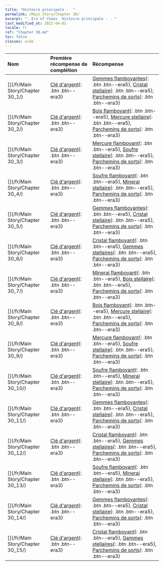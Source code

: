 ```yaml
---
title: "Histoire principale -  "
permalink: /Main Story/Chapter 30/
excerpt: ". Era of Chaos  Histoire principale - . "
last_modified_at: 2021-04-01
locale: fr
ref: "Chapter 30.md"
toc: false
classes: wide
---
```


  | Nom |  Première récompense de complétion | Récompense |
  |:------------|:------------|:------------| 
  | [](/fr/Main Story/Chapter 30_1/) | [Clé d'argent](/fr/Items/con_693/){: .btn .btn--era3} | [Gemmes flamboyantes](/fr/Items/mat_100/){: .btn .btn--era5}, [Cristal stellaire](/fr/Items/mat_94/){: .btn .btn--era5}, [Parchemins de sorts](/fr/Items/con_694/){: .btn .btn--era3} |
  | [](/fr/Main Story/Chapter 30_2/) | [Clé d'argent](/fr/Items/con_693/){: .btn .btn--era3} | [Bois flamboyant](/fr/Items/mat_97/){: .btn .btn--era5}, [Mercure stellaire](/fr/Items/mat_91/){: .btn .btn--era5}, [Parchemins de sorts](/fr/Items/con_694/){: .btn .btn--era3} |
  | [](/fr/Main Story/Chapter 30_3/) | [Clé d'argent](/fr/Items/con_693/){: .btn .btn--era3} | [Mercure flamboyant](/fr/Items/mat_98/){: .btn .btn--era5}, [Soufre stellaire](/fr/Items/mat_92/){: .btn .btn--era5}, [Parchemins de sorts](/fr/Items/con_694/){: .btn .btn--era3} |
  | [](/fr/Main Story/Chapter 30_4/) | [Clé d'argent](/fr/Items/con_693/){: .btn .btn--era3} | [Soufre flamboyant](/fr/Items/mat_99/){: .btn .btn--era5}, [Minerai stellaire](/fr/Items/mat_89/){: .btn .btn--era5}, [Parchemins de sorts](/fr/Items/con_694/){: .btn .btn--era3} |
  | [](/fr/Main Story/Chapter 30_5/) | [Clé d'argent](/fr/Items/con_693/){: .btn .btn--era3} | [Gemmes flamboyantes](/fr/Items/mat_100/){: .btn .btn--era5}, [Cristal stellaire](/fr/Items/mat_94/){: .btn .btn--era5}, [Parchemins de sorts](/fr/Items/con_694/){: .btn .btn--era3} |
  | [](/fr/Main Story/Chapter 30_6/) | [Clé d'argent](/fr/Items/con_693/){: .btn .btn--era3} | [Cristal flamboyant](/fr/Items/mat_101/){: .btn .btn--era5}, [Gemmes stellaires](/fr/Items/mat_93/){: .btn .btn--era5}, [Parchemins de sorts](/fr/Items/con_694/){: .btn .btn--era3} |
  | [](/fr/Main Story/Chapter 30_7/) | [Clé d'argent](/fr/Items/con_693/){: .btn .btn--era3} | [Minerai flamboyant](/fr/Items/mat_96/){: .btn .btn--era5}, [Bois stellaire](/fr/Items/mat_90/){: .btn .btn--era5}, [Parchemins de sorts](/fr/Items/con_694/){: .btn .btn--era3} |
  | [](/fr/Main Story/Chapter 30_8/) | [Clé d'argent](/fr/Items/con_693/){: .btn .btn--era3} | [Bois flamboyant](/fr/Items/mat_97/){: .btn .btn--era5}, [Mercure stellaire](/fr/Items/mat_91/){: .btn .btn--era5}, [Parchemins de sorts](/fr/Items/con_694/){: .btn .btn--era3} |
  | [](/fr/Main Story/Chapter 30_9/) | [Clé d'argent](/fr/Items/con_693/){: .btn .btn--era3} | [Mercure flamboyant](/fr/Items/mat_98/){: .btn .btn--era5}, [Soufre stellaire](/fr/Items/mat_92/){: .btn .btn--era5}, [Parchemins de sorts](/fr/Items/con_694/){: .btn .btn--era3} |
  | [](/fr/Main Story/Chapter 30_10/) | [Clé d'argent](/fr/Items/con_693/){: .btn .btn--era3} | [Soufre flamboyant](/fr/Items/mat_99/){: .btn .btn--era5}, [Minerai stellaire](/fr/Items/mat_89/){: .btn .btn--era5}, [Parchemins de sorts](/fr/Items/con_694/){: .btn .btn--era3} |
  | [](/fr/Main Story/Chapter 30_11/) | [Clé d'argent](/fr/Items/con_693/){: .btn .btn--era3} | [Gemmes flamboyantes](/fr/Items/mat_100/){: .btn .btn--era5}, [Cristal stellaire](/fr/Items/mat_94/){: .btn .btn--era5}, [Parchemins de sorts](/fr/Items/con_694/){: .btn .btn--era3} |
  | [](/fr/Main Story/Chapter 30_12/) | [Clé d'argent](/fr/Items/con_693/){: .btn .btn--era3} | [Cristal flamboyant](/fr/Items/mat_101/){: .btn .btn--era5}, [Gemmes stellaires](/fr/Items/mat_93/){: .btn .btn--era5}, [Parchemins de sorts](/fr/Items/con_694/){: .btn .btn--era3} |
  | [](/fr/Main Story/Chapter 30_13/) | [Clé d'argent](/fr/Items/con_693/){: .btn .btn--era3} | [Soufre flamboyant](/fr/Items/mat_99/){: .btn .btn--era5}, [Minerai stellaire](/fr/Items/mat_89/){: .btn .btn--era5}, [Parchemins de sorts](/fr/Items/con_694/){: .btn .btn--era3} |
  | [](/fr/Main Story/Chapter 30_14/) | [Clé d'argent](/fr/Items/con_693/){: .btn .btn--era3} | [Gemmes flamboyantes](/fr/Items/mat_100/){: .btn .btn--era5}, [Cristal stellaire](/fr/Items/mat_94/){: .btn .btn--era5}, [Parchemins de sorts](/fr/Items/con_694/){: .btn .btn--era3} |
  | [](/fr/Main Story/Chapter 30_15/) | [Clé d'argent](/fr/Items/con_693/){: .btn .btn--era3} | [Cristal flamboyant](/fr/Items/mat_101/){: .btn .btn--era5}, [Gemmes stellaires](/fr/Items/mat_93/){: .btn .btn--era5}, [Parchemins de sorts](/fr/Items/con_694/){: .btn .btn--era3} |
